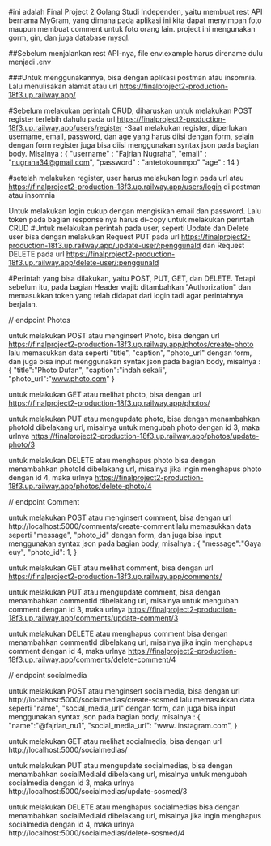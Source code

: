 #ini adalah Final Project 2 Golang Studi Independen, yaitu membuat rest API bernama MyGram, yang dimana pada aplikasi ini kita dapat menyimpan foto maupun membuat comment untuk foto orang lain. project ini mengunakan gorm, gin, dan juga database mysql.

##Sebelum menjalankan rest API-nya, file env.example harus direname dulu menjadi .env

###Untuk menggunakannya, bisa dengan aplikasi postman atau insomnia. Lalu menulisakan alamat atau url https://finalproject2-production-18f3.up.railway.app/

#Sebelum melakukan perintah CRUD, diharuskan untuk melakukan POST register terlebih dahulu pada url https://finalproject2-production-18f3.up.railway.app/users/register
-Saat melakukan register, diperlukan username, email, password, dan age yang harus diisi dengan form,
selain dengan form register juga bisa diisi menggunakan syntax json pada bagian body. Misalnya : 
{ 
    "username" : "Fajrian Nugraha", 
    "email" : "nugraha34@gmail.com", 
    "password" : "antetokounmpo" 
    "age" : 14
}

#setelah melakukan register, user harus melakukan login pada url atau https://finalproject2-production-18f3.up.railway.app/users/login di postman atau insomnia 

Untuk melakukan login cukup dengan mengisikan email dan password. Lalu token pada bagian response nya harus di-copy untuk melakukan perintah CRUD
#Untuk melakukan perintah pada user, seperti Update dan Delete user bisa dengan melakukan Request PUT pada url https://finalproject2-production-18f3.up.railway.app/update-user/:penggunaId
dan Request DELETE pada url https://finalproject2-production-18f3.up.railway.app/delete-user/:penggunaId

#Perintah yang bisa dilakukan, yaitu POST, PUT, GET, dan DELETE. Tetapi sebelum itu, pada bagian Header wajib ditambahkan "Authorization" dan memasukkan token yang telah didapat dari login tadi agar perintahnya berjalan.

// endpoint Photos

untuk melakukan POST atau menginsert Photo, bisa dengan url https://finalproject2-production-18f3.up.railway.app/photos/create-photo lalu memasukkan data seperti "title", "caption", "photo_url" dengan form, 
dan juga bisa input menggunakan syntax json pada bagian body, misalnya : 
{
    "title":"Photo Dufan", 
    "caption":"indah sekali", 
    "photo_url":"www.photo.com" 
}

untuk melakukan GET atau melihat photo, bisa dengan url https://finalproject2-production-18f3.up.railway.app/photos/

untuk melakukan PUT atau mengupdate photo, bisa dengan menambahkan photoId dibelakang url, misalnya untuk mengubah photo dengan id 3, maka urlnya https://finalproject2-production-18f3.up.railway.app/photos/update-photo/3

untuk melakukan DELETE atau menghapus photo bisa dengan menambahkan photoId dibelakang url, misalnya jika ingin menghapus photo dengan id 4, maka urlnya https://finalproject2-production-18f3.up.railway.app/photos/delete-photo/4


// endpoint Comment

untuk melakukan POST atau menginsert comment, bisa dengan url http://localhost:5000/comments/create-comment lalu memasukkan data seperti "message", "photo_id" dengan form, 
dan juga bisa input menggunakan syntax json pada bagian body, misalnya : 
{
    "message":"Gaya euy", 
    "photo_id": 1, 
}

untuk melakukan GET atau melihat comment, bisa dengan url https://finalproject2-production-18f3.up.railway.app/comments/

untuk melakukan PUT atau mengupdate comment, bisa dengan menambahkan commentId dibelakang url, misalnya untuk mengubah comment dengan id 3, maka urlnya https://finalproject2-production-18f3.up.railway.app/comments/update-comment/3

untuk melakukan DELETE atau menghapus comment bisa dengan menambahkan commentId dibelakang url, misalnya jika ingin menghapus comment dengan id 4, maka urlnya https://finalproject2-production-18f3.up.railway.app/comments/delete-comment/4


// endpoint socialmedia

untuk melakukan POST atau menginsert  socialmedia, bisa dengan url http://localhost:5000/socialmedias/create-sosmed lalu memasukkan data seperti "name", "social_media_url" dengan form, 
dan juga bisa input menggunakan syntax json pada bagian body, misalnya : 
{
    "name":"@fajrian_nu1", 
    "social_media_url": "www. instagram.com", 
}

untuk melakukan GET atau melihat socialmedia, bisa dengan url http://localhost:5000/socialmedias/

untuk melakukan PUT atau mengupdate socialmedias, bisa dengan menambahkan socialMediaId dibelakang url, misalnya untuk mengubah socialmedia dengan id 3, maka urlnya http://localhost:5000/socialmedias/update-sosmed/3

untuk melakukan DELETE atau menghapus socialmedias bisa dengan menambahkan socialMediaId dibelakang url, misalnya jika ingin menghapus socialmedia dengan id 4, maka urlnya http://localhost:5000/socialmedias/delete-sosmed/4

